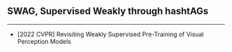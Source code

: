 ## SWAG, Supervised Weakly through hashtAGs
----
- [2022 CVPR] Revisiting Weakly Supervised Pre-Training of Visual Perception Models


